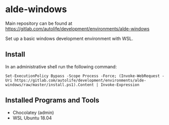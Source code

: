 # alde-windows

Main repository can be found at https://gitlab.com/autolife/development/environments/alde-windows

Set up a basic windows development environment with WSL.

## Install

In an administrative shell run the following command:

`Set-ExecutionPolicy Bypass -Scope Process -Force; (Invoke-WebRequest -Uri https://gitlab.com/autolife/development/environments/alde-windows/raw/master/install.ps1).Content | Invoke-Expression`

## Installed Programs and Tools

* Chocolatey (admin)
* WSL Ubuntu 18.04
